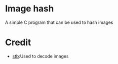 # Image hash

A simple C program that can be used to hash images

# Credit
+ [stb](https://github.com/nothings/stb/tree/master):Used to decode images
